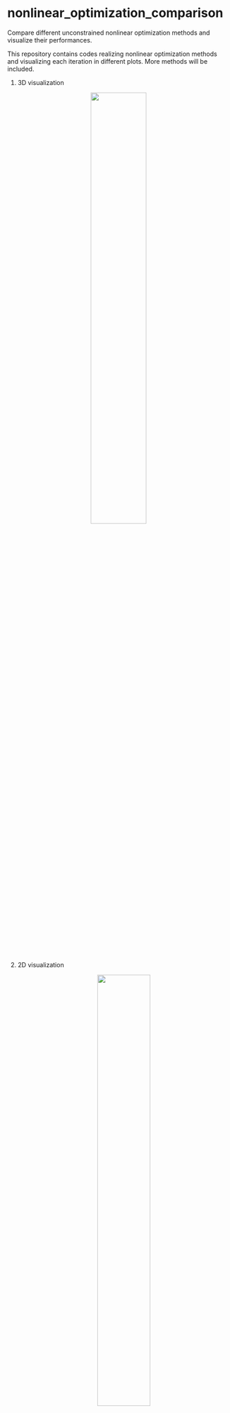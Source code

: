 # nonlinear_optimization_comparison
Compare different unconstrained nonlinear optimization methods and visualize their performances.



This repository contains codes realizing nonlinear optimization methods and visualizing each iteration in different plots. More methods will be included.



1. 3D visualization

<p align="center">
  <img src="https://github.com/zhengang-zhong/nonlinear_optimization_comparison/blob/main/fig/fig1.png" width="50%">
</P>

2. 2D visualization

   <p align="center">
     <img src="https://github.com/zhengang-zhong/nonlinear_optimization_comparison/blob/main/fig/fig2.png" width="50%">
   </P>

3. Convergence rate

4. <p align="center">
     <img src="https://github.com/zhengang-zhong/nonlinear_optimization_comparison/blob/main/fig/fig3.png" width="50%">
   </P>
